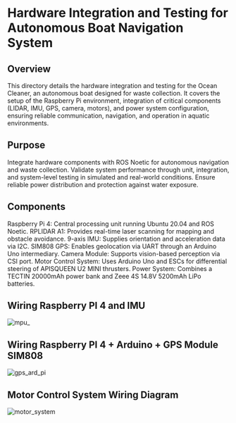 # Hardware Integration and Testing for Autonomous Boat Navigation System
## Overview
This directory details the hardware integration and testing for the Ocean Cleaner, an autonomous boat designed for waste collection. It covers the setup of the Raspberry Pi environment, integration of critical components (LIDAR, IMU, GPS, camera, motors), and power system configuration, ensuring reliable communication, navigation, and operation in aquatic environments.
## Purpose

Integrate hardware components with ROS Noetic for autonomous navigation and waste collection.
Validate system performance through unit, integration, and system-level testing in simulated and real-world conditions.
Ensure reliable power distribution and protection against water exposure.

## Components

Raspberry Pi 4: Central processing unit running Ubuntu 20.04 and ROS Noetic.
RPLIDAR A1: Provides real-time laser scanning for mapping and obstacle avoidance.
9-axis IMU: Supplies orientation and acceleration data via I2C.
SIM808 GPS: Enables geolocation via UART through an Arduino Uno intermediary.
Camera Module: Supports vision-based perception via CSI port.
Motor Control System: Uses Arduino Uno and ESCs for differential steering of APISQUEEN U2 MINI thrusters.
Power System: Combines a TECTIN 20000mAh power bank and Zeee 4S 14.8V 5200mAh LiPo batteries.
## Wiring Raspberry PI 4 and IMU
![mpu_](https://github.com/user-attachments/assets/9b61175d-a30a-43ea-8f60-ff42647a2735)
## Wiring Raspberry PI 4 + Arduino + GPS Module SIM808
![gps_ard_pi](https://github.com/user-attachments/assets/4a998ac0-f828-46fe-ac69-69627a5d10ba)

##  Motor Control System Wiring Diagram

![motor_system](https://github.com/user-attachments/assets/1c281fcd-0e9a-4af2-b8e1-b99bb065181b)
